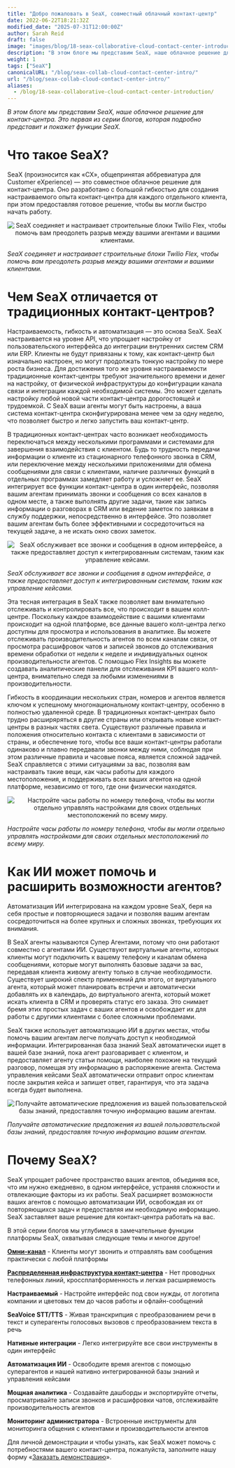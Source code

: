 ```yaml
---
title: "Добро пожаловать в SeaX, совместный облачный контакт-центр"
date: 2022-06-22T18:21:32Z
modified_date: "2025-07-31T12:00:00Z"
author: Sarah Reid
draft: false
image: "images/blog/18-seax-collaborative-cloud-contact-center-introduction/SeaX_future.png"
description: "В этом блоге мы представим SeaX, наше облачное решение для контакт-центра. Это первая из серии блогов, которая подробно представит и покажет функции SeaX."
weight: 1
tags: ["SeaX"]
canonicalURL: "/blog/seax-collab-cloud-contact-center-intro/"
url: "/blog/seax-collab-cloud-contact-center-intro/"
aliases: 
  - /blog/18-seax-collaborative-cloud-contact-center-introduction/
---
```


*В этом блоге мы представим SeaX, наше облачное решение для контакт-центра. Это первая из серии блогов, которая подробно представит и покажет функции SeaX.*

# Что такое SeaX?

SeaX (произносится как «CX», общепринятая аббревиатура для Customer eXperience) — это совместное облачное решение для контакт-центра. Оно разработано с большой гибкостью для создания настраиваемого опыта контакт-центра для каждого отдельного клиента, при этом предоставляя готовое решение, чтобы вы могли быстро начать работу.

<center>
<img src="/images/blog/18-seax-collaborative-cloud-contact-center-introduction/seax-vs-flex.gif" alt="SeaX соединяет и настраивает строительные блоки Twilio Flex, чтобы помочь вам преодолеть разрыв между вашими агентами и вашими клиентами.">
</center>

*SeaX соединяет и настраивает строительные блоки Twilio Flex, чтобы помочь вам преодолеть разрыв между вашими агентами и вашими клиентами.*

# Чем SeaX отличается от традиционных контакт-центров?

Настраиваемость, гибкость и автоматизация — это основа SeaX. SeaX настраивается на уровне API, что упрощает настройку от пользовательского интерфейса до интеграции внутренних систем CRM или ERP. Клиенты не будут привязаны к тому, как контакт-центр был изначально настроен, но могут продолжать тонкую настройку по мере роста бизнеса. Для достижения того же уровня настраиваемости традиционные контакт-центры требуют значительного времени и денег на настройку, от физической инфраструктуры до конфигурации канала связи и интеграции каждой необходимой системы. Это может сделать настройку любой новой части контакт-центра дорогостоящей и трудоемкой. С SeaX ваши агенты могут быть настроены, а ваша система контакт-центра сконфигурирована менее чем за одну неделю, что позволяет быстро и легко запустить ваш контакт-центр.

В традиционных контакт-центрах часто возникает необходимость переключаться между несколькими программами и системами для завершения взаимодействия с клиентом. Будь то трудность передачи информации о клиенте из стационарного телефонного звонка в CRM, или переключение между несколькими приложениями для обмена сообщениями для связи с клиентами, наличие различных функций в отдельных программах замедляет работу и усложняет ее. SeaX интегрирует все функции контакт-центра в один интерфейс, позволяя вашим агентам принимать звонки и сообщения со всех каналов в одном месте, а также выполнять другие задачи, такие как запись информации о разговорах в CRM или ведение заметок по заявкам в службу поддержки, непосредственно в интерфейсе. Это позволяет вашим агентам быть более эффективными и сосредоточиться на текущей задаче, а не искать окно своих заметок.

<center>
<img src="/images/blog/18-seax-collaborative-cloud-contact-center-introduction/one-interface.png" alt="SeaX обслуживает все звонки и сообщения в одном интерфейсе, а также предоставляет доступ к интегрированным системам, таким как управление кейсами.">
</center>

*SeaX обслуживает все звонки и сообщения в одном интерфейсе, а также предоставляет доступ к интегрированным системам, таким как управление кейсами.*

Эта тесная интеграция в SeaX также позволяет вам внимательно отслеживать и контролировать все, что происходит в вашем колл-центре. Поскольку каждое взаимодействие с вашими клиентами происходит на одной платформе, все данные вашего колл-центра легко доступны для просмотра и использования в аналитике. Вы можете отслеживать производительность агентов по всем каналам связи, от просмотра расшифровок чатов и записей звонков до отслеживания времени обработки от недели к неделе и индивидуальных оценок производительности агентов. С помощью Flex Insights вы можете создавать аналитические панели для отслеживания KPI вашего колл-центра, внимательно следя за любыми изменениями в производительности.

Гибкость в координации нескольких стран, номеров и агентов является ключом к успешному многонациональному контакт-центру, особенно в полностью удаленной среде. В традиционных контакт-центрах было трудно расширяряться в другие страны или открывать новые контакт-центры в разных частях света. Существуют различные правила и положения относительно контакта с клиентами в зависимости от страны, и обеспечение того, чтобы все ваши контакт-центры работали одинаково и плавно передавали звонки между ними, соблюдая при этом различные правила и часовые пояса, является сложной задачей. SeaX справляется с этими ситуациями за вас, позволяя вам настраивать такие вещи, как часы работы для каждого местоположения, и поддерживать всех ваших агентов на одной платформе, независимо от того, где они физически находятся.

<center>
<img src="/images/blog/18-seax-collaborative-cloud-contact-center-introduction/hours.png" alt="Настройте часы работы по номеру телефона, чтобы вы могли отдельно управлять настройками для своих отдельных местоположений по всему миру.">
</center>

*Настройте часы работы по номеру телефона, чтобы вы могли отдельно управлять настройками для своих отдельных местоположений по всему миру.*

# Как ИИ может помочь и расширить возможности агентов?

Автоматизация ИИ интегрирована на каждом уровне SeaX, беря на себя простые и повторяющиеся задачи и позволяя вашим агентам сосредоточиться на более крупных и сложных звонках, требующих их внимания.

В SeaX агенты называются Супер Агентами, потому что они работают совместно с агентами ИИ. Существуют виртуальные агенты, которых клиенты могут подключить к вашему телефону и каналам обмена сообщениями, которые могут выполнять базовые задачи за вас, передавая клиента живому агенту только в случае необходимости. Существует широкий спектр применений для этого, от виртуального агента, который может планировать встречи и автоматически добавлять их в календарь, до виртуального агента, который может искать клиента в CRM и проверять статус его заказа. Это снимает бремя этих простых задач с ваших агентов и освобождает их для работы с другими клиентами с более сложными проблемами.

SeaX также использует автоматизацию ИИ в других местах, чтобы помочь вашим агентам легче получать доступ к необходимой информации. Интегрированная база знаний SeaX автоматически ищет в вашей базе знаний, пока агент разговаривает с клиентом, и предоставляет агенту статьи помощи, наиболее похожие на текущий разговор, помещая эту информацию в распоряжение агента. Система управления кейсами SeaX автоматически отправит опрос клиентам после закрытия кейса и запишет ответ, гарантируя, что эта задача всегда будет выполнена.

<center>
<img src="/images/blog/18-seax-collaborative-cloud-contact-center-introduction/kb.png" alt="Получайте автоматические предложения из вашей пользовательской базы знаний, предоставляя точную информацию вашим агентам.">
</center>

*Получайте автоматические предложения из вашей пользовательской базы знаний, предоставляя точную информацию вашим агентам.*

# Почему SeaX?

SeaX упрощает рабочее пространство ваших агентов, объединяя все, что им нужно ежедневно, в одном интерфейсе, устраняя сложности и отвлекающие факторы из их работы. SeaX расширяет возможности ваших агентов с помощью автоматизации ИИ, освобождая их от повторяющихся задач и предоставляя им необходимую информацию. SeaX заставляет ваше решение для контакт-центра работать на вас.

В этой серии блогов мы углубимся в замечательные функции платформы SeaX, охватывая следующие темы и многое другое!

[**Омни-канал**](https://seasalt.ai/blog/19-seax-omnichannel-communication/) - Клиенты могут звонить и отправлять вам сообщения практически с любой платформы

[**Распределенная инфраструктура контакт-центра**](https://seasalt.ai/blog/20-seax-distributed-contact-center/) - Нет проводных телефонных линий, кроссплатформенность и легкая расширяемость

**Настраиваемый** - Настройте интерфейс под свои нужды, от логотипа компании и цветовых тем до часов работы и офлайн-сообщений

**SeaVoice STT/TTS** - Живая транскрипция с преобразованием речи в текст и суперагенты голосовых вызовов с преобразованием текста в речь

**Нативные интеграции** - Легко интегрируйте все свои инструменты в один интерфейс

**Автоматизация ИИ** - Освободите время агентов с помощью суперагентов и нашей нативно интегрированной базы знаний и управления кейсами

**Мощная аналитика** - Создавайте дашборды и экспортируйте отчеты, просматривайте записи звонков и расшифровки чатов, отслеживайте производительность агентов

**Мониторинг администратора** - Встроенные инструменты для мониторинга общения с клиентами и производительности агентов

Для личной демонстрации и чтобы узнать, как SeaX может помочь с потребностями вашего контакт-центра, пожалуйста, заполните нашу форму «[Заказать демонстрацию](https://meetings.hubspot.com/seasalt-ai/seasalt-meeting)».
